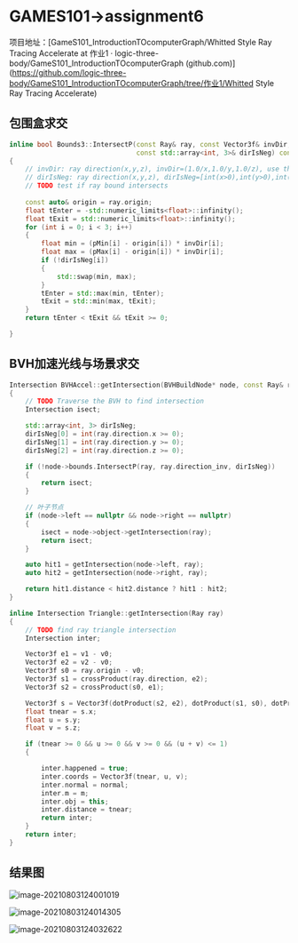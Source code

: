 # GAMES101->assignment6 

项目地址：[GameS101_IntroductionTOcomputerGraph/Whitted Style Ray Tracing Accelerate at 作业1 · logic-three-body/GameS101_IntroductionTOcomputerGraph (github.com)](https://github.com/logic-three-body/GameS101_IntroductionTOcomputerGraph/tree/作业1/Whitted Style Ray Tracing Accelerate)

## 包围盒求交

```C++
inline bool Bounds3::IntersectP(const Ray& ray, const Vector3f& invDir,
                                const std::array<int, 3>& dirIsNeg) const
{
    // invDir: ray direction(x,y,z), invDir=(1.0/x,1.0/y,1.0/z), use this because Multiply is faster that Division
    // dirIsNeg: ray direction(x,y,z), dirIsNeg=[int(x>0),int(y>0),int(z>0)], use this to simplify your logic
    // TODO test if ray bound intersects
    
	const auto& origin = ray.origin;
	float tEnter = -std::numeric_limits<float>::infinity();
	float tExit = std::numeric_limits<float>::infinity();
	for (int i = 0; i < 3; i++)
	{
		float min = (pMin[i] - origin[i]) * invDir[i];
		float max = (pMax[i] - origin[i]) * invDir[i];
		if (!dirIsNeg[i])
		{
			std::swap(min, max);
		}
		tEnter = std::max(min, tEnter);
		tExit = std::min(max, tExit);
	}
	return tEnter < tExit && tExit >= 0;

}
```

## BVH加速光线与场景求交

```C++
Intersection BVHAccel::getIntersection(BVHBuildNode* node, const Ray& ray) const
{
    // TODO Traverse the BVH to find intersection
	Intersection isect;

	std::array<int, 3> dirIsNeg;
	dirIsNeg[0] = int(ray.direction.x >= 0);
	dirIsNeg[1] = int(ray.direction.y >= 0);
	dirIsNeg[2] = int(ray.direction.z >= 0);

	if (!node->bounds.IntersectP(ray, ray.direction_inv, dirIsNeg))
	{
		return isect;
	}

	// 叶子节点
	if (node->left == nullptr && node->right == nullptr)
	{
		isect = node->object->getIntersection(ray);
		return isect;
	}

	auto hit1 = getIntersection(node->left, ray);
	auto hit2 = getIntersection(node->right, ray);

	return hit1.distance < hit2.distance ? hit1 : hit2;
}
```

```C++
inline Intersection Triangle::getIntersection(Ray ray)
{
    // TODO find ray triangle intersection
	Intersection inter;

	Vector3f e1 = v1 - v0;
	Vector3f e2 = v2 - v0;
	Vector3f s0 = ray.origin - v0;
	Vector3f s1 = crossProduct(ray.direction, e2);
	Vector3f s2 = crossProduct(s0, e1);

	Vector3f s = Vector3f(dotProduct(s2, e2), dotProduct(s1, s0), dotProduct(s2, ray.direction)) / dotProduct(s1, e1);
	float tnear = s.x;
	float u = s.y;
	float v = s.z;

	if (tnear >= 0 && u >= 0 && v >= 0 && (u + v) <= 1)
	{

		inter.happened = true;
		inter.coords = Vector3f(tnear, u, v);
		inter.normal = normal;
		inter.m = m;
		inter.obj = this;
		inter.distance = tnear;
		return inter;
	}
    return inter;
}
```



## 结果图

![image-20210803124001019](https://i.loli.net/2021/08/03/qlGxRXJtf6yiLAu.png)

![image-20210803124014305](https://i.loli.net/2021/08/03/tMxp7jXZIo19UAS.png)

![image-20210803124032622](https://i.loli.net/2021/08/03/18VP3oIncfpRA5H.png)